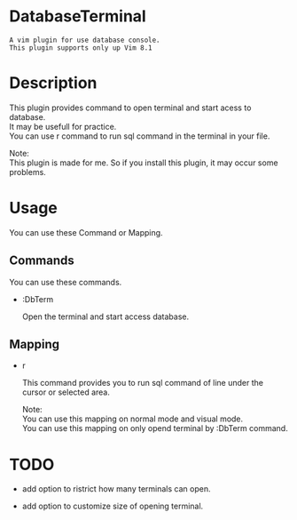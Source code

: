 # DatabaseTerminal

    A vim plugin for use database console.  
    This plugin supports only up Vim 8.1  

# Description

This plugin provides command to open terminal and start acess to database.  
It may be usefull for practice.  
You can use <Space>r command to run sql command in the terminal in your file.  

Note:  
This plugin is made for me. So if you install this plugin, it may occur some problems.  

# Usage

You can use these Command or Mapping.  

## Commands

You can use these commands.  

+ :DbTerm

    Open the terminal and start access database.  

## Mapping

+ <Space>r

    This command provides you to run sql command of line under the cursor or selected area.  

    Note:  
    You can use this mapping on normal mode and visual mode.  
    You can use this mapping on only opend terminal by :DbTerm command.  

# TODO

+ add option to ristrict how many terminals can open.

+ add option to customize size of opening terminal.

